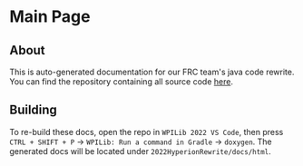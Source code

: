 # Main Page
## About
This is auto-generated documentation for our FRC team's java code rewrite. You can find the repository containing all source code [here](https://github.com/TitaniumTitans/2022HyperionRewrite).
## Building
To re-build these docs, open the repo in `WPILib 2022 VS Code`, then press `CTRL + SHIFT + P` -> `WPILib: Run a command in Gradle` -> `doxygen`. The generated docs will be located under `2022HyperionRewrite/docs/html`.